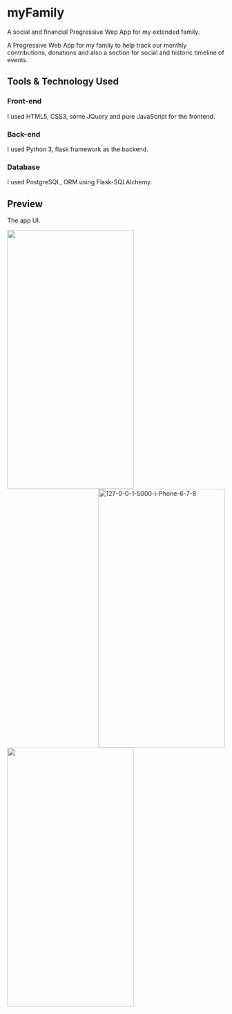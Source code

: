 # myFamily
A social and financial Progressive Wep App for my extended family. 

A Progressive Web App for my family to help track our monthly contributions, donations and also a section for social and historic timeline of events.

## Tools & Technology Used
### Front-end
I used HTML5, CSS3, some JQuery and pure JavaScript for the frontend.

### Back-end
I used Python 3, flask framework as the backend.

### Database
I used PostgreSQL, ORM using Flask-SQLAlchemy.

## Preview
The app UI.

<img align="left" width="293" height="600" src="https://i.ibb.co/brT5DZw/127-0-0-1-5000-auth-login-i-Phone-6-7-8.png">
<img align="right" width="293" height="600" src="https://i.ibb.co/pJgrzZy/127-0-0-1-5000-i-Phone-6-7-8.png" alt="127-0-0-1-5000-i-Phone-6-7-8">

<img align="center" width="293" height="600" src="https://i.ibb.co/1ZGntqd/127-0-0-1-5000-manage-i-Phone-6-7-8.png">
